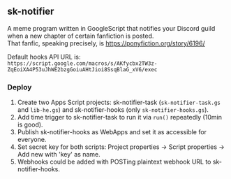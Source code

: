 ## sk-notifier ##

A meme program written in GoogleScript that notifies your Discord guild when a new chapter of certain fanfiction is posted.  
That fanfic, speaking precisely, is https://ponyfiction.org/story/6196/  

Default hooks API URL is: `https://script.google.com/macros/s/AKfycbx2TW3z-ZqEoiXA4P53uJhWE2bzgGoiuAHtJioi8SsqBlaG_xV6/exec`  

### Deploy ###
1. Create two Apps Script projects: sk-notifier-task (`sk-notifier-task.gs` and `lib-he.gs`) and sk-notifier-hooks (only `sk-notifier-hooks.gs`).
2. Add time trigger to sk-notifier-task to run it via `run()` repeatedly (10min is good).
3. Publish sk-notifier-hooks as WebApps and set it as accessible for everyone.
4. Set secret key for both scripts: Project properties -> Script properties -> Add new with 'key' as name.
5. Webhooks could be added with POSTing plaintext webhook URL to sk-notifier-hooks.